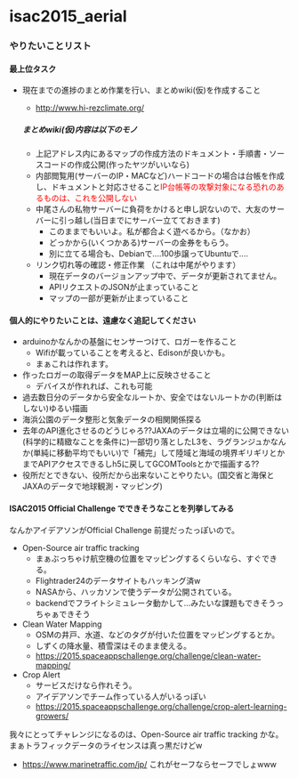# isac2015_aerial
### やりたいことリスト
#### 最上位タスク
- 現在までの進捗のまとめ作業を行い、まとめwiki(仮)を作成すること
	- http://www.hi-rezclimate.org/
	
	##### まとめwiki(仮)内容は以下のモノ
	- 上記アドレス内にあるマップの作成方法のドキュメント・手順書・ソースコードの作成公開(作ったヤツがいいなら)
	- 内部閲覧用(サーバーのIP・MACなど)ハードコードの場合は台帳を作成し、ドキュメントと対応させること<font color="red">IP台帳等の攻撃対象になる恐れのあるものは、これを公開しない</font>
	- 中尾さんの私物サーバーに負荷をかけると申し訳ないので、大友のサーバーに引っ越し(当日までにサーバー立てておきます)
		- このままでもいいよ。私が都合よく遊べるから。（なかお）
		- どっかから(いくつかある)サーバーの金券をもらう。
		- 別に立てる場合も、Debianで....100歩譲ってUbuntuで....
	- リンク切れ等の確認・修正作業 （これは中尾がやります）
		- 現在データのバージョンアップ中で、データが更新されてません。
		- APIリクエストのJSONが止まっていること
		- マップの一部が更新が止まっていること


#### 個人的にやりたいことは、遠慮なく追記してください

- arduinoかなんかの基盤にセンサーつけて、ロガーを作ること
	- Wifiが載っていることを考えると、Edisonが良いかも。
	- まぁこれは作れます。
- 作ったロガーの取得データをMAP上に反映させること
	- デバイスが作れれば、これも可能
- 過去数日分のデータから安全なルートか、安全ではないルートかの(判断はしない)ゆるい描画
- 海浜公園のデータ整形と気象データの相関関係探る
- 去年のAPI進化させるのどうじゃろ??JAXAのデータは立場的に公開できない(科学的に精緻なことを条件に)一部切り落としたL3を、ラグランジュかなんか(単純に移動平均でもいい)で「補完」して陸域と海域の境界ギリギリとかまでAPIアクセスできるしh5に戻してGCOMToolsとかで描画する??
- 役所だとできない、役所だから出来ないことやりたい。(国交省と海保とJAXAのデータで地球観測・マッピング)

#### ISAC2015 Official Challenge でできそうなことを列挙してみる

なんかアイデアソンがOfficial Challenge 前提だったっぽいので。
- Open-Source air traffic tracking
	- まぁぶっちゃけ航空機の位置をマッピングするくらいなら、すぐできる。
	- Flightrader24のデータサイトもハッキング済w
	- NASAから、ハッカソンで使うデータが公開されている。
	- backendでフライトシミュレータ動かして...みたいな課題もできそうっちゃぁできそう
- Clean Water Mapping
	- OSMの井戸、水道、などのタグが付いた位置をマッピングするとか。
	- しずくの降水量、積雪深はそのまま使える。
	- https://2015.spaceappschallenge.org/challenge/clean-water-mapping/
- Crop Alert
	- サービスだけなら作れそう。
	- アイデアソンでチーム作っている人がいるっぽい
	- https://2015.spaceappschallenge.org/challenge/crop-alert-learning-growers/

我々にとってチャレンジになるのは、Open-Source air traffic tracking かな。まぁトラフィックデータのライセンスは真っ黒だけどw
- https://www.marinetraffic.com/jp/
これがセーフならセーフでしょwww
